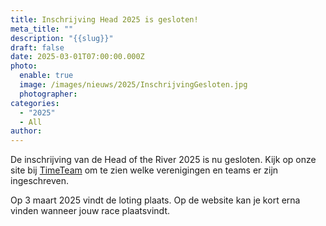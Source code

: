 ```yaml
---
title: Inschrijving Head 2025 is gesloten!
meta_title: ""
description: "{{slug}}"
draft: false
date: 2025-03-01T07:00:00.000Z
photo:
  enable: true
  image: /images/nieuws/2025/InschrijvingGesloten.jpg
  photographer:
categories:
  - "2025"
  - All
author: 
---
```

De inschrijving van de Head of the River 2025 is nu gesloten. Kijk op onze site bij [TimeTeam](https://regatta.time-team.nl/headoftheriveramstel/2025/entries/clubs.php) om te zien welke verenigingen en teams er zijn ingeschreven.

Op 3 maart 2025 vindt de loting plaats. Op de website kan je kort erna vinden wanneer jouw race plaatsvindt.